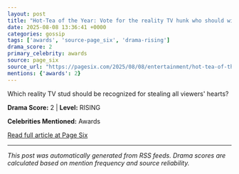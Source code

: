 ```yaml
---
layout: post
title: "Hot-Tea of the Year: Vote for the reality TV hunk who should win in Virtual Reali-Tea’s ‘VRT’ Awards"
date: 2025-08-08 13:36:41 +0000
categories: gossip
tags: ['awards', 'source-page_six', 'drama-rising']
drama_score: 2
primary_celebrity: awards
source: page_six
source_url: "https://pagesix.com/2025/08/08/entertainment/hot-tea-of-the-year-nominees-in-the-virtual-reali-tea-vrt-awards-2025/"
mentions: {'awards': 2}
---
```


Which reality TV stud should be recognized for stealing all viewers' hearts?

**Drama Score:** 2 | **Level:** RISING

**Celebrities Mentioned:** Awards

[Read full article at Page Six](https://pagesix.com/2025/08/08/entertainment/hot-tea-of-the-year-nominees-in-the-virtual-reali-tea-vrt-awards-2025/)

---
*This post was automatically generated from RSS feeds. Drama scores are calculated based on mention frequency and source reliability.*
